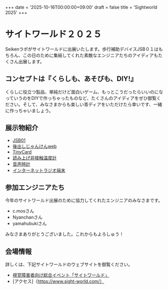 +++
date = '2025-10-16T00:00:00+09:00'
draft = false
title = 'Sightworld 2025'
+++
# サイトワールド２０２５

Seikenラボがサイトワールドに出展いたします。歩行補助デバイスJSB０１はもちろん、この日のために集結してくれた素敵なエンジニアたちのアイディアもたくさん出展します。

## コンセプトは『くらしも、あそびも、DIY!』

くらしに役立つ製品、単純だけど面白いゲーム、もっとこうだったらいいのになっていうのをDIYで作っちゃったものなど、たくさんのアイディアをぜひ御覧ください。そして、みなさまからも楽しい青ディアをいただけたら幸いです、一緒に作っちゃいましょう。

## 展示物紹介

- [JSB01]()
- [後出しじゃんけんweb]()
- [TinyCard]()
- [読み上げ非接触温度計]()
- [音声時計]()
- [インターネットラジオ端末]()

## 参加エンジニアたち

今年のサイトワールド出展のために協力してくれたエンジニアのみなさまです。

- c.mosさん
- Nyanchanさん
- yamahubukiさん

みなさまありがとうございました。これからもよろしゅう！

## 会場情報

詳しくは、下記サイトワールドのウェブサイトを御覧ください。

- [視覚障害者向け総合イベント「サイトワールド」](https://www.sight-world.com/)
- [アクセス]（<https://www.sight-world.com/）>
